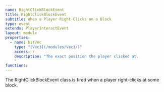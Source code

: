 ```yaml
---
name: RightClickBlockEvent
title: RightClickBlockEvent
subtitle: When a Player Right-Clicks on a Block
type: event
extends: PlayerInteractEvent
layout: module
properties:
  - name: hitVec
    type: "[Vec3](/modules/Vec3/)"
    access: r
    description: "The exact position the player clicked at.
    "
functions:
---
```


The <span class="notranslate">RightClickBlockEvent</span> class is fired when a player right-clicks at some block.
